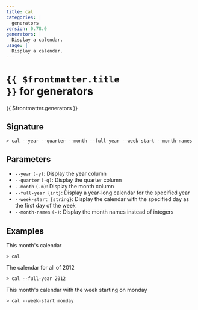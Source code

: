 ```yaml
---
title: cal
categories: |
  generators
version: 0.78.0
generators: |
  Display a calendar.
usage: |
  Display a calendar.
---
```


# <code>{{ $frontmatter.title }}</code> for generators

<div class='command-title'>{{ $frontmatter.generators }}</div>

## Signature

```> cal --year --quarter --month --full-year --week-start --month-names```

## Parameters

 -  `--year` `(-y)`: Display the year column
 -  `--quarter` `(-q)`: Display the quarter column
 -  `--month` `(-m)`: Display the month column
 -  `--full-year {int}`: Display a year-long calendar for the specified year
 -  `--week-start {string}`: Display the calendar with the specified day as the first day of the week
 -  `--month-names` `(-)`: Display the month names instead of integers

## Examples

This month's calendar
```shell
> cal

```

The calendar for all of 2012
```shell
> cal --full-year 2012

```

This month's calendar with the week starting on monday
```shell
> cal --week-start monday

```
